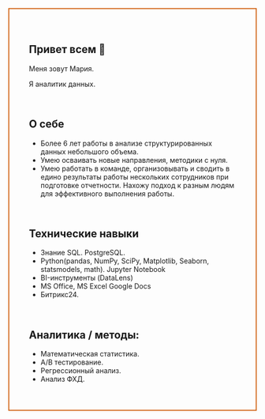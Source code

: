 <div style="border:solid Chocolate 2px; padding: 40px">


## Привет всем 👋

Меня зовут Мария.

Я аналитик данных.

<br/>
<div class="alert alert-success">
<h2> О себе <a class="tocSkip"> </h2>

  * Более 6 лет работы в анализе структурированных данных небольшого объема.
  * Умею осваивать новые направления, методики с нуля.
  * Умею работать в команде, организовывать и сводить в едино результаты работы нескольких сотрудников при подготовке отчетности. Нахожу подход к разным людям для эффективного выполнения работы.
</div>

<br/>

<div class="alert alert-warning">
    <h2> Технические навыки <a class="tocSkip"> </h2>
    
  * Знание SQL. PostgreSQL.
  * Python(pandas, NumPy, SciPy, Matplotlib, Seaborn, statsmodels, math). Jupyter Notebook
  * BI-инструменты (DataLens)
  * MS Office, MS Excel Google Docs
  * Битрикс24.

</div>


<br/>
<div class="alert alert-block alert-danger">
<h2> Аналитика / методы: <a class="tocSkip"></h2>
  
  * Математическая статистика. 
  * А/В тестирование. 
  * Регрессионный анализ. 
  * Анализ ФХД.

</div>

<!--

-->
